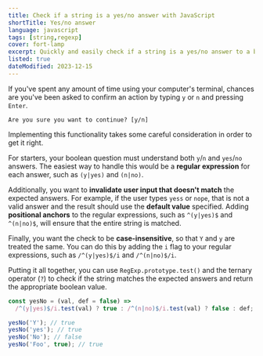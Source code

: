 ```yaml
---
title: Check if a string is a yes/no answer with JavaScript
shortTitle: Yes/no answer
language: javascript
tags: [string,regexp]
cover: fort-lamp
excerpt: Quickly and easily check if a string is a yes/no answer to a boolean question in your CLI programs.
listed: true
dateModified: 2023-12-15
---
```


If you've spent any amount of time using your computer's terminal, chances are you've been asked to confirm an action by typing `y` or `n` and pressing `Enter`.

```text title="Terminal"
Are you sure you want to continue? [y/n]
```

Implementing this functionality takes some careful consideration in order to get it right.

For starters, your boolean question must understand both `y`/`n` and `yes`/`no` answers. The easiest way to handle this would be a **regular expression** for each answer, such as `(y|yes)` and `(n|no)`.

Additionally, you want to **invalidate user input that doesn't match** the expected answers. For example, if the user types `yess` or `nope`, that is not a valid answer and the result should use the **default value** specified. Adding **positional anchors** to the regular expressions, such as `^(y|yes)$` and `^(n|no)$`, will ensure that the entire string is matched.

Finally, you want the check to be **case-insensitive**, so that `Y` and `y` are treated the same. You can do this by adding the `i` flag to your regular expressions, such as `/^(y|yes)$/i` and `/^(n|no)$/i`.

Putting it all together, you can use `RegExp.prototype.test()` and the ternary operator (`?`) to check if the string matches the expected answers and return the appropriate boolean value.

```js
const yesNo = (val, def = false) =>
  /^(y|yes)$/i.test(val) ? true : /^(n|no)$/i.test(val) ? false : def;

yesNo('Y'); // true
yesNo('yes'); // true
yesNo('No'); // false
yesNo('Foo', true); // true
```
